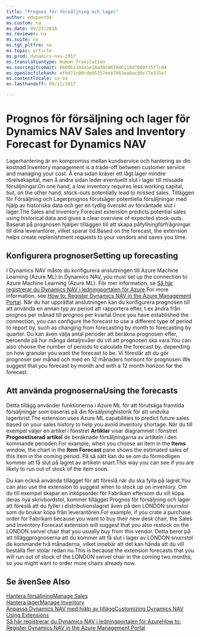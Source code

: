 ```yaml
---
title: "Prognos för försäljning och lager"
author: edupont04
ms.custom: na
ms.date: 09/23/2016
ms.reviewer: na
ms.suite: na
ms.tgt_pltfrm: na
ms.topic: article
ms.prod: dynamics-nav-2017
ms.translationtype: Human Translation
ms.sourcegitcommit: 6b60b1344a1e18ad91863046110df880f75f7c04
ms.openlocfilehash: efbd72c00cde95157eeb7863ea0acd0c77e331e7
ms.contentlocale: sv-se
ms.lasthandoff: 09/11/2017

---
```


# <a name="sales-and-inventory-forecast-for-dynamics-nav"></a><span data-ttu-id="3731c-102">Prognos för försäljning och lager för Dynamics NAV </span><span class="sxs-lookup"><span data-stu-id="3731c-102">Sales and Inventory Forecast for Dynamics NAV</span></span>
<span data-ttu-id="3731c-103">Lagerhantering är en kompromiss mellan kundservice och hantering av din kostnad.</span><span class="sxs-lookup"><span data-stu-id="3731c-103">Inventory management is a trade-off between customer service and managing your cost.</span></span> <span data-ttu-id="3731c-104">Å ena sidan kräver ett lågt lager mindre rörelsekapital, men å andra sidan leder eventuellt slut i lager till missade försäljningar.</span><span class="sxs-lookup"><span data-stu-id="3731c-104">On one hand, a low inventory requires less working capital, but, on the other hand, stock-outs potentially lead to missed sales.</span></span> <span data-ttu-id="3731c-105">Tilläggen för Försäljning och Lagerprognos förutsäger potentiella försäljningar med hjälp av historiska data och ger en tydlig översikt av förväntade slut i lager.</span><span class="sxs-lookup"><span data-stu-id="3731c-105">The Sales and Inventory Forecast extension predicts potential sales using historical data and gives a clear overview of expected stock-outs.</span></span> <span data-ttu-id="3731c-106">Baserat på prognosen hjälper tilläggen till att skapa påfyllningförfrågningar till dina leverantörer, vilket sparar tid.</span><span class="sxs-lookup"><span data-stu-id="3731c-106">Based on the forecast, the extension helps create replenishment requests to your vendors and saves you time.</span></span>  

## <a name="setting-up-forecasting"></a><span data-ttu-id="3731c-107">Konfigurera prognoser</span><span class="sxs-lookup"><span data-stu-id="3731c-107">Setting up forecasting</span></span>
<span data-ttu-id="3731c-108">I Dynamics NAV måste du konfigurera anslutningen till Azure Machine Learning (Azure ML).</span><span class="sxs-lookup"><span data-stu-id="3731c-108">In Dynamics NAV, you must set up the connection to Azure Machine Learning (Azure ML).</span></span> <span data-ttu-id="3731c-109">För mer information, se [Så här registrerar du Dynamics NAV i ledningportalen för Azure](ui-how-register-dynamics-nav-azure.md).</span><span class="sxs-lookup"><span data-stu-id="3731c-109">For more information, see [How to: Register Dynamics NAV in the Azure Management Portal](ui-how-register-dynamics-nav-azure.md).</span></span> <span data-ttu-id="3731c-110">När du har upprättat anslutningen kan du konfigurera prognosen till att använda en annan typ av period att rapportera efter, t.ex ändra från prognos per månad till prognos per kvartal.</span><span class="sxs-lookup"><span data-stu-id="3731c-110">Once you have established the connection, you can configure the forecast to use a different type of period to report by, such as changing from forecasting by month to forecasting by quarter.</span></span> <span data-ttu-id="3731c-111">Du kan även välja antal perioder att beräkna prognosen efter, beroende på hur många detaljnivåer du vill att prognosen ska vara.</span><span class="sxs-lookup"><span data-stu-id="3731c-111">You can also choose the number of periods to calculate the forecast by, depending on how granular you want the forecast to be.</span></span> <span data-ttu-id="3731c-112">Vi föreslår att du gör prognoser per månad och med en 12 månaders horisont för prognosen.</span><span class="sxs-lookup"><span data-stu-id="3731c-112">We suggest that you forecast by month and with a 12 month horizon for the forecast.</span></span>  

## <a name="using-the-forecasts"></a><span data-ttu-id="3731c-113">Att använda prognoserna</span><span class="sxs-lookup"><span data-stu-id="3731c-113">Using the forecasts</span></span>
<span data-ttu-id="3731c-114">Detta tillägg använder funktionerna i Azure ML för att förutsäga framtida försäljningar som baseras på din försäljninghistorik för att undvika lagerbrist.</span><span class="sxs-lookup"><span data-stu-id="3731c-114">The extension uses Azure ML capabilities to predict future sales based on your sales history to help you avoid inventory shortage.</span></span> <span data-ttu-id="3731c-115">När du till exempel väljer en artikel i fönstret **Artiklar** visar diagrammet i fönstret **Prognostiserad artikel** de beräknade försäljningarna av artikeln i den kommande perioden.</span><span class="sxs-lookup"><span data-stu-id="3731c-115">For example, when you choose an item in the **Items** window, the chart in the **Item Forecast** pane shows the estimated sales of this item in the coming period.</span></span> <span data-ttu-id="3731c-116">På så sätt kan du se om du förmodligen kommer att få slut på lagret av artikeln snart.</span><span class="sxs-lookup"><span data-stu-id="3731c-116">This way you can see if you are likely to run out of stock of the item soon.</span></span>  

<span data-ttu-id="3731c-117">Du kan också använda tillägget för att föreslå när du ska fylla på lagret.</span><span class="sxs-lookup"><span data-stu-id="3731c-117">You can also use the extension to suggest when to stock up on inventory.</span></span> <span data-ttu-id="3731c-118">Om du till exempel skapar en inköpsorder för Fabrikam eftersom du vill köpa deras nya skrivbordstol, kommer tillägget Prognos för försäljning och lager att föreslå att du fyller i distributionslagret även på den LONDON snurrstol som du brukar köpa från leverantören.</span><span class="sxs-lookup"><span data-stu-id="3731c-118">For example, if you crate a purchase order for Fabrikam because you want to buy their new desk chair, the Sales and Inventory Forecast extension will suggest that you also restock on the LONDON swivel chair that you usually buy from this vendor.</span></span> <span data-ttu-id="3731c-119">Detta beror på att tilläggprognoserna att du kommer att få slut i lager av LONDON snurrstol de kommande två månaderna, vilket innebär att det kan hända att du vill beställa fler stolar redan nu.</span><span class="sxs-lookup"><span data-stu-id="3731c-119">This is because the extension forecasts that you will run out of stock of the LONDON swivel chair in the coming two months, so you might want to order more chairs already now.</span></span>  

## <a name="see-also"></a><span data-ttu-id="3731c-120">Se även</span><span class="sxs-lookup"><span data-stu-id="3731c-120">See Also</span></span>
[<span data-ttu-id="3731c-121">Hantera försäljning</span><span class="sxs-lookup"><span data-stu-id="3731c-121">Manage Sales</span></span>](sales-manage-sales.md)  
[<span data-ttu-id="3731c-122">Hantera lager</span><span class="sxs-lookup"><span data-stu-id="3731c-122">Manage Inventory</span></span>](inventory-manage-inventory.md)  
[<span data-ttu-id="3731c-123">Anpassa Dynamics NAV med hjälp av tillägg</span><span class="sxs-lookup"><span data-stu-id="3731c-123">Customizing Dynamics NAV Using Extensions</span></span>](ui-extensions.md)  
[<span data-ttu-id="3731c-124">Så här registrerar du Dynamics NAV i ledningportalen för Azure</span><span class="sxs-lookup"><span data-stu-id="3731c-124">How to: Register Dynamics NAV in the Azure Management Portal</span></span>](ui-how-register-dynamics-nav-azure.md)  

